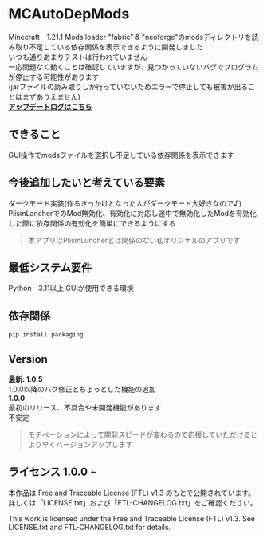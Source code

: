 # MCAutoDepMods
Minecraft　1.21.1 Mods loader "fabric" & "neoforge"のmodsディレクトリを読み取り不足している依存関係を表示できるように開発しました   
いつも通りあまりテストは行われていません   
一応問題なく動くことは確認していますが、見つかっていないバグでプログラムが停止する可能性があります   
(jarファイルの読み取りしか行っていないためエラーで停止しても被害が出ることはまずありえません)   
[**アップデートログはこちら**](https://github.com/Mr-Best-creator/MCAutoDepMods/blob/main/UPDATE-LOG.md)
## できること
GUI操作でmodsファイルを選択し不足している依存関係を表示できます
## 今後追加したいと考えている要素
ダークモード実装(作るきっかけとなった人がダークモード大好きなので♪)   
PlismLancherでのMod無効化、有効化に対応し途中で無効化したModを有効化した際に依存関係の有効化を簡単にできるようにする   
> 本アプリはPlismLuncherとは関係のない私オリジナルのアプリです
## 最低システム要件
Python　3.11以上
GUIが使用できる環境
## 依存関係
`pip install packaging`
## Version
**最新: 1.0.5**   
1.0.0以降のバグ修正とちょっとした機能の追加   
**1.0.0**   
最初のリリース、不具合や未開発機能があります   
不安定   
> モチベーションによって開発スピードが変わるので応援していただけるとより早くバージョンアップします
## ライセンス 1.0.0 ~
本作品は Free and Traceable License (FTL) v1.3 のもとで公開されています。
詳しくは「LICENSE.txt」および「FTL-CHANGELOG.txt」をご確認ください。

This work is licensed under the Free and Traceable License (FTL) v1.3.
See LICENSE.txt and FTL-CHANGELOG.txt for details.
